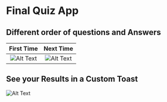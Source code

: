 # Final Quiz App

## Different order of questions and Answers

First Time                 |  Next Time
:-------------------------:|:-------------------------:
![Alt Text](readme_assets/gifeditor_20180312_213418.gif) | ![Alt Text](readme_assets/gifeditor_20180312_214457.gif)


## See your Results in a Custom Toast 

![Alt Text](readme_assets/gifeditor_20180312_213736.gif)